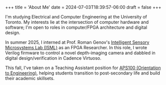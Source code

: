 +++
title = 'About Me'
date = 2024-07-03T18:39:57-06:00
draft = false
+++

I'm studying Electrical and Computer Engineering at the University of Toronto. My interests lie at the intersection of computer hardware and software; I'm open to roles in computer/FPGA architecture and digital design. 

In summer 2025, I interned at Prof. Roman Genov's [Intelligent Sensory Microsystems Lab (ISML)](https://www.eecg.toronto.edu/~roman/lab/index.html) as an FPGA Researcher. In this role, I wrote Verilog firmware to control a novel depth-imaging camera and dabbled in digital design/verification in Cadence Virtuoso.

This fall, I've taken on a Teaching Assistant position for [APS100 (Orientation to Engineering)](https://engineering.calendar.utoronto.ca/course/aps100h1), helping students transition to post-secondary life and build their academic skillsets. 
